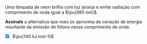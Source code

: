 Uma lâmpada de neon brilha com luz laranja e emite radiação com comprimento de onda igual a $\pu{865 nm}$.

**Assinale** a alternativa que mais se aproxima da variação de energia resultante da emissão de fótons nesse comprimento de onda.

- [x] $\pu{140 kJ.mol-1}$
